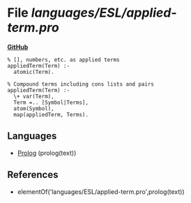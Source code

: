 # File _languages/ESL/applied-term.pro_
**[GitHub](https://github.com/softlang/yas/blob/master/languages/ESL/applied-term.pro)**
```
% [], numbers, etc. as applied terms
appliedTerm(Term) :-
  atomic(Term).

% Compound terms including cons lists and pairs
appliedTerm(Term) :-
  \+ var(Term),
  Term =.. [Symbol|Terms],
  atom(Symbol),
  map(appliedTerm, Terms).
```

## Languages
* [Prolog](../languages/Prolog.md) (prolog(text))

## References
* elementOf('languages/ESL/applied-term.pro',prolog(text))
